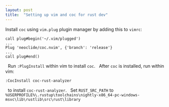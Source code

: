 ```yaml
---
layout: post
title:  "Setting up vim and coc for rust dev"
---
```

Install `coc` using `vim.plug` plugin manager by adding this to `vimrc`:
&nbsp;
```
call plug#begin('~/.vim/plugged')
...
Plug 'neoclide/coc.nvim', {'branch': 'release'}
...
call plug#end()
```
&nbsp;
Run `:PlugInstall` within vim to install `coc`.
&nbsp;
After `coc` is installed, run within vim:
&nbsp;
```
:CocInstall coc-rust-analyzer
```
&nbsp;
to install `coc-rust-analyzer`.
&nbsp;
Set `RUST_SRC_PATH` to `%USERPROFILE%\.rustup\toolchains\nightly-x86_64-pc-windows-msvc\lib\rustlib\src\rust\library`




